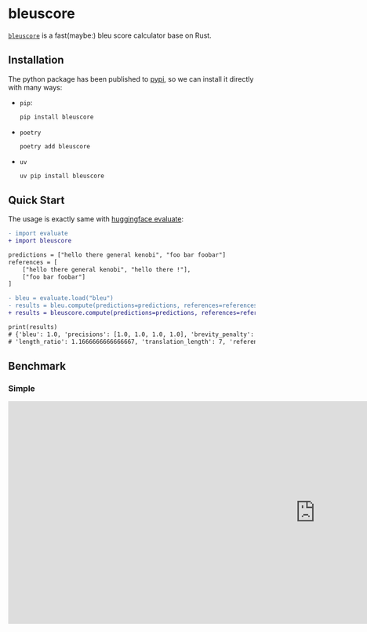 # bleuscore

[`bleuscore`](https://github.com/shenxiangzhuang/bleuscore)
is a fast(maybe:) bleu score calculator base on Rust.

## Installation
The python package has been published to [pypi](https://pypi.org/project/bleuscore/),
so we can install it directly with many ways: 

- `pip`:
    ```bash
    pip install bleuscore
    ```

- `poetry`
    ```bash
    poetry add bleuscore
    ```

- `uv`
    ```bash
    uv pip install bleuscore
    ```

## Quick Start
The usage is exactly same with [huggingface evaluate](https://huggingface.co/spaces/evaluate-metric/bleu):

```diff
- import evaluate
+ import bleuscore

predictions = ["hello there general kenobi", "foo bar foobar"]
references = [
    ["hello there general kenobi", "hello there !"],
    ["foo bar foobar"]
]

- bleu = evaluate.load("bleu")
- results = bleu.compute(predictions=predictions, references=references)
+ results = bleuscore.compute(predictions=predictions, references=references)

print(results)
# {'bleu': 1.0, 'precisions': [1.0, 1.0, 1.0, 1.0], 'brevity_penalty': 1.0, 
# 'length_ratio': 1.1666666666666667, 'translation_length': 7, 'reference_length': 6}

```

## Benchmark

### Simple
<iframe src="https://app.warp.dev/block/embed/3XYPlpU0xtBpnqsVO1zujt" title="bleuscore vs huggingface evaluate" style="width: 1252px; height: 454px; border:0; overflow:hidden;" allow="clipboard-read; clipboard-write"></iframe>
